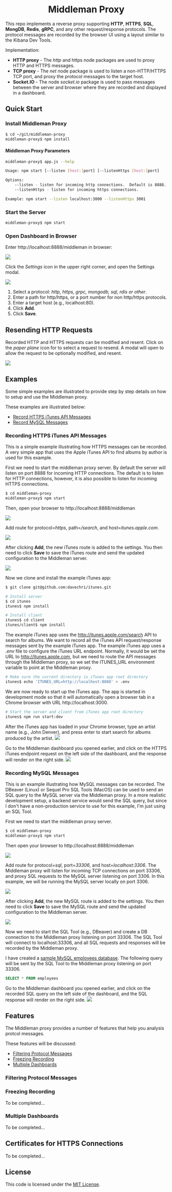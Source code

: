 <h1 align="center" style="border-bottom: none;">Middleman Proxy</h1>

This repo implements a reverse proxy supporting **HTTP**, **HTTPS**, **SQL**, **MongDB**, **Redis**,  **gRPC**, and any other request/response protocols.  The protocol messages are recorded by the browser UI using a layout similar to the Kibana Dev Tools.

Implementation:
- **HTTP proxy** - The *http* and https node packages are used to proxy HTTP and HTTPS messages.
- **TCP proxy** - The *net* node package is used to listen a non-HTTP/HTTPS TCP port, and proxy the protocol messages to the target host.
- **Socket.IO** - The node *socket.io* package is used to pass messages between the server and browser where they are recorded and displayed in a dashboard.

## Quick Start

### Install Middleman Proxy
```sh
$ cd ~/git/middleman-proxy
middleman-proxy$ npm install
```

#### Middleman Proxy Parameters
```sh
middleman-proxy$ app.js --help

Usage: npm start [--listen [host:]port] [--listenHttps [host:]port]

Options:
	--listen - listen for incoming http connections.  Default is 8888.
	--listenHttps - listen for incoming https connections.

Example: npm start --listen localhost:3000 --listenHttps 3001

```

### Start the Server

   ```sh
   middleman-proxy$ npm start
   ```
### Open Dashboard in Browser

Enter http://localhost:8888/middleman in browser:

![ ](https://github.com/davechri/middleman-proxy/blob/master/images/middleman-launch.png)

Click the *Settings* icon in the upper right corner, and open the Settings modal.

![ ](https://github.com/davechri/middleman-proxy/blob/master/images/middleman-settings.png)

1. Select a protocol: *http, https, grpc, mongodb, sql, rdis or other*.
2. Enter a path for http/https, or a port number for non http/https protocols.
3. Enter a target host (e.g., localhost:80).
4. Click **Add**.
5. Click **Save**.

## Resending HTTP Requests

Recorded HTTP and HTTPS requests can be modified and resent.  Click on the *paper plane* icon for to select a request to resend.  A modal will open to allow the request to be optionally modified, and resent.

![ ](https://github.com/davechri/middleman-proxy/blob/master/images/middleman-resend.png)

## Examples
Some simple examples are illustrated to provide step by step details on how to setup and use the Middleman proxy.

These examples are illustrated below:
* [Record HTTPS iTunes API Messages](#record-itunes-api-messages)
* [Record MySQL Messages](#record-mysql-messages)

### Recording HTTPS iTunes API Messages
This is a simple example illustrating how HTTPS messages can be recorded.  A very simple app that uses the Apple iTunes API to find albums by author is used for this example.

First we need to start the middleman proxy server.  By default the server will listen on port 8888 for incoming HTTP connections.  The default is to listen for HTTP connections, however, it is also possible to listen for incoming HTTPS connections.  
```sh
$ cd middleman-proxy
middleman-proxy$ npm start
```
Then, open your browser to http://localhost:8888/middleman

![ ](https://github.com/davechri/middleman-proxy/blob/master/images/middleman-launch.png)

Add route for protocol=*https*, path=*/search*, and host=*itunes.apple.com*.

![ ](https://github.com/davechri/middleman-proxy/blob/master/images/middleman-itunes-settings.png)

After clicking **Add**, the new iTunes route is added to the settings.  You then need to click **Save** to save the iTunes route and send the updated configuration to the Middleman server.

![ ](https://github.com/davechri/middleman-proxy/blob/master/images/middleman-itunes-save.png)

Now we clone and install the example iTunes app:

```sh
$ git clone git@github.com:davechri/itunes.git

# Install server
$ cd itunes
itunes$ npm install

# Install client
itunes$ cd client
itunes/client$ npm install
```
The example iTunes app uses the http://itunes.apple.com/search API to search for albums.  We want to record all the iTunes API request/response messages sent by the example iTunes app.  The example iTunes app uses a *.env* file to configure the iTunes URL endpoint.  Normally, it would be set the URL to http://itunes.apple.com, but we need to route the API messages through the Middleman proxy, so we set the ITUNES_URL environment variable to point at the Middleman proxy.  
```sh
# Make sure the current directory is iTunes app root directory
itunes$ echo 'ITUNES_URL=http://localhost:8888' > .env
```

We are now ready to start up the iTunes app.  The app is started in development mode so that it will automatically open a browser tab in a Chrome browser with URL http://localhost:3000.
```sh
# Start the server and client from iTunes app root directory
itunes$ npm run start:dev
```

After the iTunes app has loaded in your Chrome browser, type an artist name (e.g., John Denver), and press enter to start search for albums produced by the artist.
![ ](https://github.com/davechri/middleman-proxy/blob/master/images/middleman-itunes-search.png)

Go to the Middleman dashboard you opened earlier, and click on the HTTPS iTunes endpoint request on the left side of the dashboard, and the response will render on the right side.
![ ](https://github.com/davechri/middleman-proxy/blob/master/images/middleman-itunes-dashboard.png)

### Recording MySQL Messages
This is an example illustrating how MySQL messages can be recorded.  The DBeaver (Linux) or Sequel Pro SQL Tools (MacOS) can be used to send an SQL query to the MySQL server via the Middleman proxy. In a more realistic development setup, a backend service would send the SQL query, but since I don't have a non-production service to use for this example, I'm just using an SQL Tool.

First we need to start the middleman proxy server.    
```sh
$ cd middleman-proxy
middleman-proxy$ npm start
```
Then open your browser to http://localhost:8888/middleman

![ ](https://github.com/davechri/middleman-proxy/blob/master/images/middleman-launch.png)

Add route for protocol=*sql*, port=*33306*, and host=*localhost:3306*.  The Middleman proxy will listen for incoming TCP connections on port 33306, and proxy SQL requests to the MySQL server listening on port 3306.   In this example, we will be running the MySQL server locally on port 3306.

![ ](https://github.com/davechri/middleman-proxy/blob/master/images/middleman-mysql-settings.png)

After clicking **Add**, the new MySQL route is added to the settings.  You then need to click **Save** to save the MySQL route and send the updated configuration to the Middleman server.

![ ](https://github.com/davechri/middleman-proxy/blob/master/images/middleman-mysql-save.png)

Now we need to start the SQL Tool (e.g., DBeaver) and create a DB connection to the Middleman proxy listening on port 33306.  The SQL Tool will connect to localhost:33306, and all SQL requests and responses will be recorded by the Middleman proxy.  

I have created a [sample MySQL employees database](https://dev.mysql.com/doc/employee/en/employees-installation.html).   The following query will be sent by the SQL Tool to the Middleman proxy listening on port 33306.
```sql
SELECT * FROM employees
```

Go to the Middleman dashboard you opened earlier, and click on the recorded SQL query on the left side of the dashboard, and the SQL response will render on the right side.
![ ](https://github.com/davechri/middleman-proxy/blob/master/images/middleman-mysql-dashboard.png)

## Features
The Middleman proxy provides a number of features that help you analysis protcol messages.

These features will be discussed:
* [Filtering Protocol Messages](#filtering-protocol-messages)
* [Freezing Recording](#freezing-recording)
* [Multiple Dashboards](#multiple-dashboards)

### Filtering Protocol Messages

### Freezing Recording
To be completed...

### Multiple Dashboards
To be completed...

## Certificates for HTTPS Connections 
To be completed...

## License

  This code is licensed under the [MIT License](https://opensource.org/licenses/MIT).